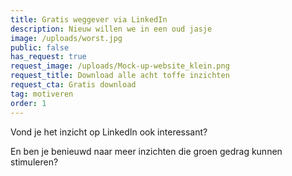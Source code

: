 ```yaml
---
title: Gratis weggever via LinkedIn
description: Nieuw willen we in een oud jasje
image: /uploads/worst.jpg
public: false
has_request: true
request_image: /uploads/Mock-up-website_klein.png
request_title: Download alle acht toffe inzichten
request_cta: Gratis download
tag: motiveren
order: 1
---
```


Vond je het inzicht op LinkedIn ook interessant?

En ben je benieuwd naar meer inzichten die groen gedrag kunnen stimuleren?
